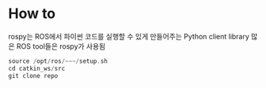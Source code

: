 # How to

rospy는 ROS에서 파이썬 코드를 실행할 수 있게 만들어주는 Python client library
많은 ROS tool들은 rospy가 사용됨

```cpp
source /opt/ros/~~~/setup.sh
cd catkin_ws/src
git clone repo
```

